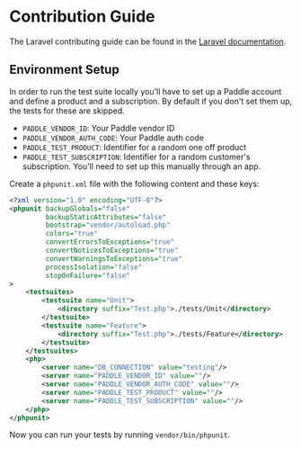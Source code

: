 # Contribution Guide

The Laravel contributing guide can be found in the [Laravel documentation](https://laravel.com/docs/contributions).

## Environment Setup

In order to run the test suite locally you'll have to set up a Paddle account and define a product and a subscription. By default if you don't set them up, the tests for these are skipped.

- `PADDLE_VENDOR_ID`: Your Paddle vendor ID
- `PADDLE_VENDOR_AUTH_CODE`: Your Paddle auth code
- `PADDLE_TEST_PRODUCT`: Identifier for a random one off product
- `PADDLE_TEST_SUBSCRIPTION`: Identifier for a random customer's subscription. You'll need to set up this manually through an app.

Create a `phpunit.xml` file with the following content and these keys:

```xml
<?xml version="1.0" encoding="UTF-8"?>
<phpunit backupGlobals="false"
         backupStaticAttributes="false"
         bootstrap="vendor/autoload.php"
         colors="true"
         convertErrorsToExceptions="true"
         convertNoticesToExceptions="true"
         convertWarningsToExceptions="true"
         processIsolation="false"
         stopOnFailure="false"
>
    <testsuites>
        <testsuite name="Unit">
            <directory suffix="Test.php">./tests/Unit</directory>
        </testsuite>
        <testsuite name="Feature">
            <directory suffix="Test.php">./tests/Feature</directory>
        </testsuite>
    </testsuites>
    <php>
        <server name="DB_CONNECTION" value="testing"/>
        <server name="PADDLE_VENDOR_ID" value=""/>
        <server name="PADDLE_VENDOR_AUTH_CODE" value=""/>
        <server name="PADDLE_TEST_PRODUCT" value=""/>
        <server name="PADDLE_TEST_SUBSCRIPTION" value=""/>
    </php>
</phpunit>
```

Now you can run your tests by running `vendor/bin/phpunit`.
